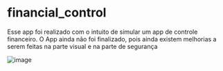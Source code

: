 # financial_control

Esse app foi realizado com o intuito de simular um app de controle financeiro. O App ainda não foi finalizado, pois ainda existem melhorias a serem feitas na parte visual e na parte de segurança


![image](https://user-images.githubusercontent.com/80106385/224726023-231a5512-f90c-41c4-b51f-b7b876002d68.png)



